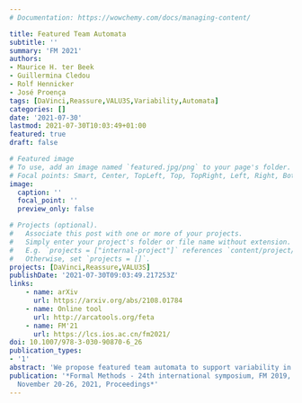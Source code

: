 ```yaml
---
# Documentation: https://wowchemy.com/docs/managing-content/

title: Featured Team Automata
subtitle: ''
summary: 'FM 2021'
authors:
- Maurice H. ter Beek
- Guillermina Cledou
- Rolf Hennicker
- José Proença
tags: [DaVinci,Reassure,VALU3S,Variability,Automata]
categories: []
date: '2021-07-30'
lastmod: 2021-07-30T10:03:49+01:00
featured: true
draft: false

# Featured image
# To use, add an image named `featured.jpg/png` to your page's folder.
# Focal points: Smart, Center, TopLeft, Top, TopRight, Left, Right, BottomLeft, Bottom, BottomRight.
image:
  caption: ''
  focal_point: ''
  preview_only: false

# Projects (optional).
#   Associate this post with one or more of your projects.
#   Simply enter your project's folder or file name without extension.
#   E.g. `projects = ["internal-project"]` references `content/project/deep-learning/index.md`.
#   Otherwise, set `projects = []`.
projects: [DaVinci,Reassure,VALU3S]
publishDate: '2021-07-30T09:03:49.217253Z'
links:
    - name: arXiv
      url: https://arxiv.org/abs/2108.01784
    - name: Online tool
      url: http://arcatools.org/feta
    - name: FM'21
      url: https://lcs.ios.ac.cn/fm2021/
doi: 10.1007/978-3-030-90870-6_26
publication_types:
- '1'
abstract: 'We propose featured team automata to support variability in the development and analysis of teams, which are systems of reactive components that communicate according to specified synchronisation types. A featured team automaton concisely describes a family of concrete product models for specific configurations determined by feature selection. We focus on the analysis of communication-safety properties, but doing so product-wise quickly becomes impractical. Therefore, we investigate how to lift notions of receptiveness (no message loss) to the level of family models. We show that featured (weak) receptiveness of featured team automata characterises (weak) receptiveness for all product instantiations. A prototypical tool supports the developed theory.'
publication: '*Formal Methods - 24th international symposium, FM 2019, Beijing, China,
  November 20-26, 2021, Proceedings*'
---
```

